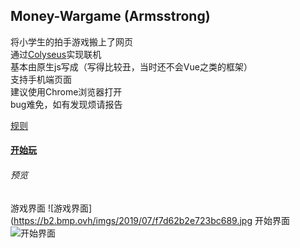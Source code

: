 ## Money-Wargame (Armsstrong)
将小学生的拍手游戏搬上了网页  
通过[Colyseus](https://colyseus.io/)实现联机  
基本由原生js写成（写得比较丑，当时还不会Vue之类的框架）  
支持手机端页面  
建议使用Chrome浏览器打开  
bug难免，如有发现烦请报告  

[规则](http://armsstrong.herokuapp.com/rules.html)
#### [开始玩](http://armsstrong.herokuapp.com/)

###### 预览
游戏界面
![游戏界面](https://b2.bmp.ovh/imgs/2019/07/f7d62b2e723bc689.jpg
开始界面
![开始界面](https://b2.bmp.ovh/imgs/2019/07/28da3a361f38ecd5.jpg)
